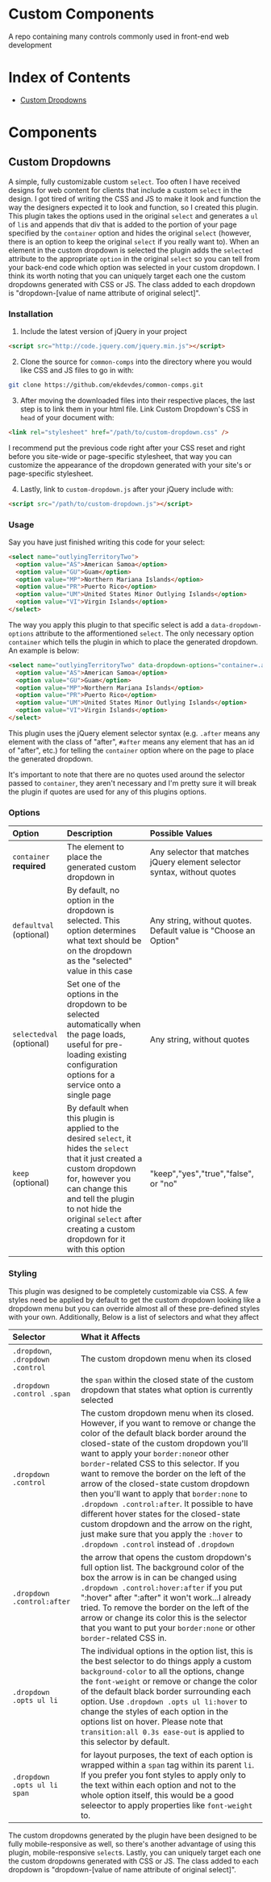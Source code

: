 # Custom Components
A repo containing many controls commonly used in front-end web development

# Index of Contents
- [Custom Dropdowns](#custom-dropdowns)

# Components
## Custom Dropdowns
A simple, fully customizable custom `select`. Too often I have received designs for web content for clients that include a custom `select` in the design. I got tired of writing the CSS and JS to make it look and function the way the designers expected it to look and function, so I created this plugin. This plugin takes the options used in the original `select` and generates a `ul` of `li`s and appends that div that is added to the portion of your page specified by the `container` option and hides the original `select` (however, there is an option to keep the original `select` if you really want to). When an element in the custom dropdown is selected the plugin adds the `selected` attribute to the appropriate `option` in the original `select` so you can tell from your back-end code which option was selected in your custom dropdown. I think its worth noting that you can uniquely target each one the custom dropdowns generated with CSS or JS. The class added to each dropdown is "dropdown-[value of name attribute of original select]".

### Installation
1. Include the latest version of jQuery in your project
```html
<script src="http://code.jquery.com/jquery.min.js"></script>
```
2. Clone the source for `common-comps` into the directory where you would like CSS and JS files to go in with:
```bash
git clone https://github.com/ekdevdes/common-comps.git
```
3. After moving the downloaded files into their respective places, the last step is to link them in your html file. Link Custom Dropdown's CSS in `head` of your document with:
```html
<link rel="stylesheet" href="/path/to/custom-dropdown.css" />
```
I recommend put the previous code right after your CSS reset and right before you site-wide or page-specific stylesheet, that way you can customize the appearance of the dropdown generated with your site's or page-specific stylesheet.

4. Lastly, link to `custom-dropdown.js` after your jQuery include with:
```html
<script src="/path/to/custom-dropdown.js"></script>
```

### Usage
Say you have just finished writing this code for your select:
```html
<select name="outlyingTerritoryTwo">
  <option value="AS">American Samoa</option>
  <option value="GU">Guam</option>
  <option value="MP">Northern Mariana Islands</option>
  <option value="PR">Puerto Rico</option>
  <option value="UM">United States Minor Outlying Islands</option>
  <option value="VI">Virgin Islands</option>
</select>
```
The way you apply this plugin to that specific select is add a `data-dropdown-options` attribute to the afformentioned `select`. The only necessary option `container` which tells the plugin in which to place the generated dropdown. An example is below:
```html
<select name="outlyingTerritoryTwo" data-dropdown-options="container=.after">
  <option value="AS">American Samoa</option>
  <option value="GU">Guam</option>
  <option value="MP">Northern Mariana Islands</option>
  <option value="PR">Puerto Rico</option>
  <option value="UM">United States Minor Outlying Islands</option>
  <option value="VI">Virgin Islands</option>
</select>
```
This plugin uses the jQuery element selector syntax (e.g. `.after` means any element with the class of "after", `#after` means any element that has an id of "after", etc.) for telling the `container` option where on the page to place the generated dropdown.

It's important to note that there are no quotes used around the selector passed to `container`, they aren't necessary and I'm pretty sure it will break the plugin if quotes are used for any of this plugins options.
### Options

|Option|Description|Possible Values|
|:-----|:----------|:--------------|
|`container` **required** | The element to place the generated custom dropdown in | Any selector that matches jQuery element selector syntax, without quotes
|`defaultval` (optional) | By default, no option in the dropdown is selected. This option determines what text should be on the dropdown as the "selected" value in this case| Any string, without quotes. Default value is "Choose an Option"
|`selectedval` (optional) | Set one of the options in the dropdown to be selected automatically when the page loads, useful for pre-loading existing configuration options for a service onto a single page | Any string, without quotes
|`keep` (optional) | By default when this plugin is applied to the desired `select`, it hides the `select` that it just created a custom dropdown for, however you can change this and tell the plugin to not hide the original `select` after creating a custom dropdown for it with this option | "keep","yes","true","false", or "no"
### Styling
This plugin was designed to be completely customizable via CSS. A few styles need be applied by default to get the custom dropdown looking like a dropdown menu but you can override almost all of these pre-defined styles with your own. Additionally, Below is a list of selectors and what they affect

|Selector| What it Affects|
|:-------|:---------------|
|`.dropdown`, `.dropdown .control`| The custom dropdown menu when its closed
|`.dropdown .control .span` | the `span` within the closed state of the custom dropdown that states what option is currently selected
|`.dropdown .control` | The custom dropdown menu when its closed. However, if you want to remove or change the color of the default black border around the closed-state of the custom dropdown you'll want to apply your `border:none`or other `border`-related CSS to this selector. If you want to remove the border on the left of the arrow of the closed-state custom dropdown then you'll want to apply that `border:none` to `.dropdown .control:after`. It possible to have different hover states for the closed-state custom dropdown and the arrow on the right, just make sure that you apply the `:hover` to `.dropdown .control` instead of `.dropdown`
| `.dropdown .control:after`| the arrow that opens the custom dropdown's full option list. The background color of the box the arrow is in can be changed using `.dropdown .control:hover:after` if you put ":hover" after ":after" it won't work...I already tried. To remove the border on the left of the arrow  or change its color this is the selector that you want to put your `border:none` or other `border`-related CSS in.
|`.dropdown .opts ul li` | The individual options in the option list, this is the best selector to do things apply a custom `background-color` to all the options, change the `font-weight` or remove or change the color of the default black border surrounding each option. Use `.dropdown .opts ul li:hover` to change the styles of each option in the options list on hover. Please note that `transition:all 0.3s ease-out` is applied to this selector by default.
|`.dropdown .opts ul li span` | for layout purposes, the text of each option is wrapped within a `span` tag within its parent `li`. If you prefer you font styles to apply only to the text within each option and not to the whole option itself, this would be a good seleector to apply properties like `font-weight` to.


The custom dropdowns generated by the plugin have been designed to be fully mobile-responsive as well, so there's another advantage of using this plugin, mobile-responsive `select`s. Lastly, you can uniquely target each one the custom dropdowns generated with CSS or JS. The class added to each dropdown is "dropdown-[value of name attribute of original select]".
